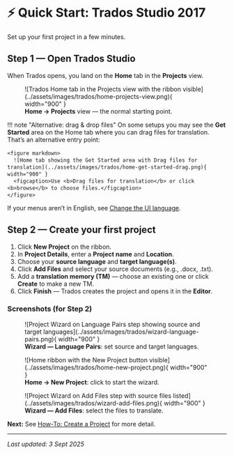 # ⚡ Quick Start: Trados Studio 2017

Set up your first project in a few minutes.

## Step 1 — Open Trados Studio

When Trados opens, you land on the **Home** tab in the **Projects** view.

<figure markdown>
  ![Trados Home tab in the Projects view with the ribbon visible](../assets/images/trados/home-projects-view.png){ width="900" }
  <figcaption><b>Home → Projects</b> view — the normal starting point.</figcaption>
</figure>

!!! note "Alternative: drag & drop files"
    On some setups you may see the **Get Started** area on the Home tab where you can drag files for translation. That’s an alternative entry point:

    <figure markdown>
      ![Home tab showing the Get Started area with Drag files for translation](../assets/images/trados/home-get-started-drag.png){ width="900" }
      <figcaption>Use <b>Drag files for translation</b> or click <b>browse</b> to choose files.</figcaption>
    </figure>
If your menus aren’t in English, see [Change the UI language](help-guide.md#ui-language).

## Step 2 — Create your first project

1. Click **New Project** on the ribbon.
2. In **Project Details**, enter a **Project name** and **Location**.
3. Choose your **source language** and **target language(s)**.
4. Click **Add Files** and select your source documents (e.g., .docx, .txt).
5. Add a **translation memory (TM)** — choose an existing one or click **Create** to make a new TM.
6. Click **Finish** — Trados creates the project and opens it in the **Editor**.

### Screenshots (for Step 2)

<figure markdown>
  ![Project Wizard on Language Pairs step showing source and target languages](../assets/images/trados/wizard-language-pairs.png){ width="900" }
  <figcaption><b>Wizard — Language Pairs</b>: set source and target languages.</figcaption>
</figure>

<figure markdown>
  ![Home ribbon with the New Project button visible](../assets/images/trados/home-new-project.png){ width="900" }
  <figcaption><b>Home → New Project</b>: click to start the wizard.</figcaption>
</figure>

<figure markdown>
  ![Project Wizard on Add Files step with source files listed](../assets/images/trados/wizard-add-files.png){ width="900" }
  <figcaption><b>Wizard — Add Files</b>: select the files to translate.</figcaption>
</figure>



**Next:** See [How-To: Create a Project](how-to-create-project.md) for more detail.

---

*Last updated: 3 Sept 2025*
